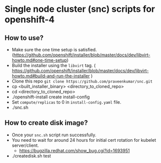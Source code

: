 # Single node cluster (snc) scripts for openshift-4 

## How to use?
- Make sure the one time setup is satisfied. (https://github.com/openshift/installer/blob/master/docs/dev/libvirt-howto.md#one-time-setup)
- Build the installer using the `libvirt` tag. ( https://github.com/openshift/installer/blob/master/docs/dev/libvirt-howto.md#build-and-run-the-installer )
- Clone this repo `git clone https://github.com/praveenkumar/snc.git`
- cp <built_installer_binary> <directory_to_cloned_repo>
- cd <directory_to_cloned_repo>
- ./openshift-install create install-config
- Set `compute/replicas` to 0 in `install-config.yaml` file.
- ./snc.sh

## How to create disk image?
- Once your `snc.sh` script run successfully.
- You need to wait for around 24 hours for initial cert rotation for kubelet server/client.
	- https://bugzilla.redhat.com/show_bug.cgi?id=1693951
- ./createdisk.sh test
